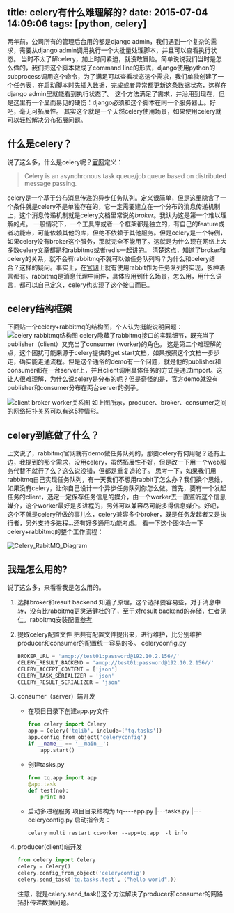 title: celery有什么难理解的?
date: 2015-07-04 14:09:06
tags: [python, celery]
---
两年前，公司所有的管理后台用的都是django admin，我们遇到一个复杂的需求，需要从django admin调用执行一个大批量处理脚本，并且可以查看执行状态。
当时不太了解celery，加上时间紧迫，就没敢冒险。简单说说我们当时是怎么做的，我们把这个脚本做成了command line的形式，django使用python的subprocess调用这个命令，为了满足可以查看状态这个需求，我们单独创建了一个任务表，在启动脚本时先插入数据，完成或者异常都更新这条数据状态，这样在django admin里就能看到执行状态了。
这个方法满足了需求，并沿用到现在，但是这里有一个显而易见的硬伤：django必须和这个脚本在同一个服务器上。好吧，毫无可拓展性。
其实这个就是一个天然celery使用场景，如果使用celery就可以轻松解决分布拓展问题。

## 什么是celery？
说了这么多，什么是celery呢？[官网](http://www.celeryproject.org/)定义：

>Celery is an asynchronous task queue/job queue based on distributed message passing.

celery是一个基于分布消息传递的异步任务队列。定义很简单，但是这里隐含了一个条件就是celery不是单独存在的，它一定需要建立在一个分布的消息传递机制上，这个消息传递机制就是celery文档里常说的*broker*。我认为这是第一个难以理解的点。
一般情况下，一个工具库或者一个框架都是独立的，有自己的feature或者功能点，可能依赖其他的库，但绝不依赖于其他服务。但是celery是一个特例，如果celery没有broker这个服务，那就完全不能用了。这就是为什么现在网络上大多数celery文章都是和rabbitmq或者redis一起讲的。
清楚这点，知道了broker和celery的关系，就不会有rabbitmq不就可以做任务队列吗？为什么和celery结合？这样的疑问。事实上，在[官网](https://www.rabbitmq.com/tutorials/tutorial-two-python.html)上就有使用rabbit作为任务队列的实现，多种语言都有。rabbitmq是消息代理中间件，具体应用到什么场景，怎么用，用什么语言，都可以自己定义，celery也实现了这个接口而已。

## celery结构框架
下面贴一个celery+rabbitmq的结构图，个人认为挺能说明问题：
![celery rabbitmq结构图](/img/RabbitMQRouting.png)
celery隐藏了rabbitmq接口的实现细节，既充当了publisher（client）又充当了consumer (worker)的角色。
这是第二个难理解的点，这个困扰可能来源于celery提供的get start文档，如果按照这个文档一步步走，确实能走通流程。但是这个通俗的demo有一个问题，就是他的publisher和consumer都在一台server上，并且client调用具体任务的方式是通过import。这让人很难理解，为什么说celery是分布的呢？但是奇怪的是，官方demo就没有publisher和consumer分布在两台server的例子。

![client broker worker关系图](/img/Producer-Broker-Consumer-Arrangement.png)
如上图所示，producer、broker、consumer之间的网络拓扑关系可以有这5种情形。

## celery到底做了什么？
上文说了，rabbitmq官网就有demo做任务队列的，那要celery有何用呢？还有上边，我提到的那个需求，没用celery，虽然拓展性不好，但是改一下用一个web服务代替不就行了么？这么说没错，但都是重复造轮子。
思考一下，如果我们用rabbitmq自己实现任务队列，有一天我们不想用rabbit了怎么办？我们换个思维，如果没有celery，让你自己设计一个异步任务队列你怎么做。首先，要有一个发起任务的client，选定一定保存任务信息的媒介，由一个worker去一直监听这个信息媒介，这个worker最好是多进程的，另外可以兼容尽可能多得信息媒介。好吧，这个不就是celery所做的事儿么，celery兼容多个broker，既是任务发起者又是执行者，另外支持多进程...还有好多通用功能考虑。
看一下这个图体会一下celery+rabbitmq的整个工作流程：

![Celery_RabitMQ_Diagram](/img/Celery_RabitMQ_Diagram.png)

## 我是怎么用的? 
说了这么多，来看看我是怎么用的。

1. 选择broker和result backend
     知道了原理，这个选择要容易些，对于消息中转，没有比rabbitmq更灵活健壮的了，至于对result backend的存储，仁者见仁。rabbitmq安装配置[参考](http://celery.readthedocs.org/en/latest/getting-started/brokers/rabbitmq.html)

2. 提取celery配置文件
    把共有配置文件提出来，进行维护，比分别维护producer和consumer的配置统一容易的多。
    celeryconfig.py
    ```python
    BROKER_URL = 'amqp://test01:password@192.10.2.156//'
    CELERY_RESULT_BACKEND = 'amqp://test01:password@192.10.2.156//'
    CELERY_ACCEPT_CONTENT = ['json']
    CELERY_TASK_SERIALIZER = 'json'
    CELERY_RESULT_SERIALIZER = 'json'
    ```
3. consumer（server）端开发
    * 在项目目录下创建app.py文件
        ```python
        from celery import Celery
        app = Celery('tqlib', include=['tq.tasks'])
        app.config_from_object('celeryconfig')
        if __name__ == '__main__':
            app.start()
        ```
    * 创建tasks.py
        ```python
        from tq.app import app
        @app.task
        def test(no):
            print no
        ```
    * 启动多进程服务
        项目目录结构为
            tq----app.py
              |---tasks.py
              |---celeryconfig.py
        启动指令为：
        ```
        celery multi restart ccworker --app=tq.app  -l info
        ```
4. producer(client)端开发
    ```python
    from celery import Celery
    celery = Celery()
    celery.config_from_object('celeryconfig')
    celery.send_task('tq.tasks.test', ("hello world",))
    ```
   注意，就是celery.send_task()这个方法解决了producer和consumer的网路拓扑传递数据问题。 
